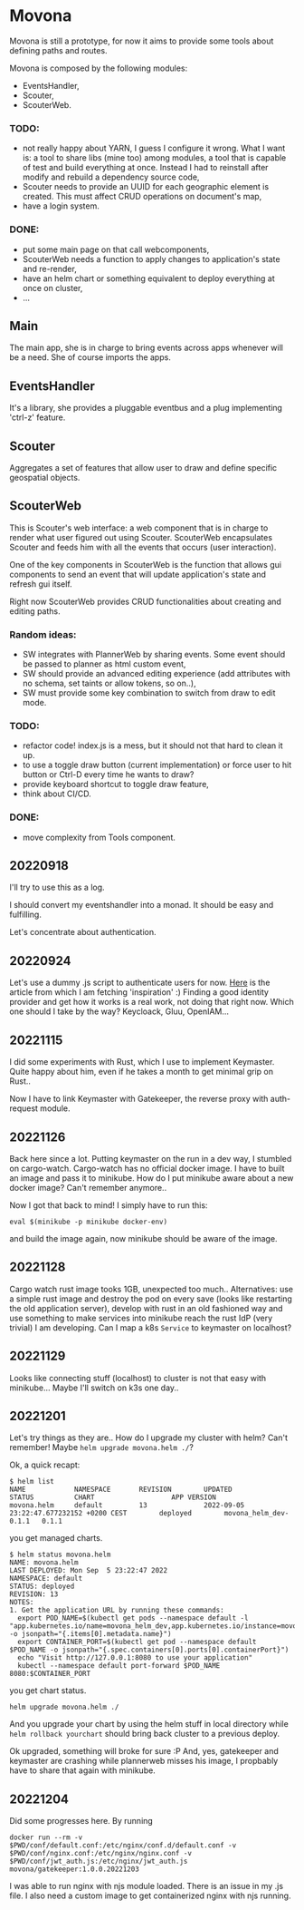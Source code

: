 # Movona
Movona is still a prototype, for now it aims to provide some tools about defining paths and routes.

Movona is composed by the following modules:
- EventsHandler,
- Scouter,
- ScouterWeb.

### TODO:
- not really happy about YARN, I guess I configure it wrong. What I want is: a tool to share libs (mine too) among modules, a tool that is capable of test and build everything at once. Instead I had to reinstall after modify and rebuild a dependency source code,
- Scouter needs to provide an UUID for each geographic element is created. This must affect CRUD operations on document's map,
- have a login system.

### DONE:
- put some main page on that call webcomponents,
- ScouterWeb needs a function to apply changes to application's state and re-render,
- have an helm chart or something equivalent to deploy everything at once on cluster,
- ...

## Main
The main app, she is in charge to bring events across apps whenever will be a need. She of course imports the apps.

## EventsHandler
It's a library, she provides a pluggable eventbus and a plug implementing 'ctrl-z' feature.

## Scouter
Aggregates a set of features that allow user to draw and define specific geospatial objects.

## ScouterWeb
This is Scouter's web interface: a web component that is in charge to render what user figured out using Scouter. ScouterWeb encapsulates Scouter and feeds him with all the events that occurs (user interaction).

One of the key components in ScouterWeb is the function that allows gui components to send an event that will update application's state and refresh gui itself.

Right now ScouterWeb provides CRUD functionalities about creating and editing paths.

### Random ideas:
- SW integrates with PlannerWeb by sharing events. Some event should be passed to planner as html custom event,
- SW should provide an advanced editing experience (add attributes with no schema, set taints or allow tokens, so on..),
- SW must provide some key combination to switch from draw to edit mode.

### TODO:
- refactor code! index.js is a mess, but it should not that hard to clean it up.
- to use a toggle draw button (current implementation) or force user to hit button or Ctrl-D every time he wants to draw?
- provide keyboard shortcut to toggle draw feature,
- think about CI/CD.

### DONE:
- move complexity from Tools component.

## 20220918
I'll try to use this as a log.

I should convert my eventshandler into a monad. It should be easy and fulfilling.

Let's concentrate about authentication.

## 20220924
Let's use a dummy .js script to authenticate users for now. [Here](https://www.nginx.com/blog/validating-oauth-2-0-access-tokens-nginx/) is the article from which I am fetching 'inspiration' :) Finding a good identity provider and get how it works is a real work, not doing that right now. Which one should I take by the way? Keycloack, Gluu, OpenIAM...

## 20221115
I did some experiments with Rust, which I use to implement Keymaster. Quite happy about him, even if he takes a month to get minimal grip on Rust..

Now I have to link Keymaster with Gatekeeper, the reverse proxy with auth-request module.

## 20221126
Back here since a lot. Putting keymaster on the run in a dev way, I stumbled on cargo-watch. Cargo-watch has no official docker image. I have to built an image and pass it to minikube. How do I put minikube aware about a new docker image? Can't remember anymore..

Now I got that back to mind! I simply have to run this:
```
eval $(minikube -p minikube docker-env)
```
and build the image again, now minikube should be aware of the image.

## 20221128
Cargo watch rust image tooks 1GB, unexpected too much.. Alternatives: use a simple rust image and destroy the pod on every save (looks like restarting the old application server), develop with rust in an old fashioned way and use something to make services into minikube reach the rust IdP (very trivial) I am developing. Can I map a k8s `Service` to keymaster on localhost?

## 20221129
Looks like connecting stuff (localhost) to cluster is not that easy with minikube... Maybe I'll switch on k3s one day..

## 20221201
Let's try things as they are.. How do I upgrade my cluster with helm? Can't remember! Maybe `helm upgrade movona.helm ./`?

Ok, a quick recapt:
```
$ helm list
NAME            NAMESPACE       REVISION        UPDATED                                         STATUS          CHART                   APP VERSION
movona.helm     default         13              2022-09-05 23:22:47.677232152 +0200 CEST        deployed        movona_helm_dev-0.1.1   0.1.1
```
you get managed charts.

```
$ helm status movona.helm
NAME: movona.helm
LAST DEPLOYED: Mon Sep  5 23:22:47 2022
NAMESPACE: default
STATUS: deployed
REVISION: 13
NOTES:
1. Get the application URL by running these commands:
  export POD_NAME=$(kubectl get pods --namespace default -l "app.kubernetes.io/name=movona_helm_dev,app.kubernetes.io/instance=movona.helm" -o jsonpath="{.items[0].metadata.name}")
  export CONTAINER_PORT=$(kubectl get pod --namespace default $POD_NAME -o jsonpath="{.spec.containers[0].ports[0].containerPort}")
  echo "Visit http://127.0.0.1:8080 to use your application"
  kubectl --namespace default port-forward $POD_NAME 8080:$CONTAINER_PORT
```
you get chart status.

```
helm upgrade movona.helm ./
```
And you upgrade your chart by using the helm stuff in local directory while `helm rollback yourchart` should bring back cluster to a previous deploy.

Ok upgraded, something will broke for sure :P And, yes, gatekeeper and keymaster are crashing while plannerweb misses his image, I propbably have to share that again with minikube.

## 20221204
Did some progresses here. By running
```
docker run --rm -v $PWD/conf/default.conf:/etc/nginx/conf.d/default.conf -v $PWD/conf/nginx.conf:/etc/nginx/nginx.conf -v $PWD/conf/jwt_auth.js:/etc/nginx/jwt_auth.js movona/gatekeeper:1.0.0.20221203
```
I was able to run nginx with njs module loaded. There is an issue in my .js file. I also need a custom image to get containerized nginx with njs running.
